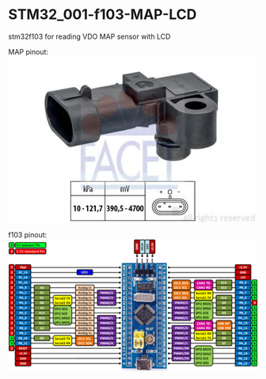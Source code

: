 # STM32_001-f103-MAP-LCD
stm32f103 for reading VDO MAP sensor with LCD

MAP pinout:
![](https://github.com/Godiget/STM32_001-f103-MAP-LCD/blob/master/01590031703255.jpg)

f103 pinout:
![](https://github.com/Godiget/STM32_001-f103-MAP-LCD/blob/master/stm32f103c8t6_pinout.png)
